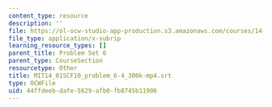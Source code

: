 ```yaml
---
content_type: resource
description: ''
file: https://ol-ocw-studio-app-production.s3.amazonaws.com/courses/14-01sc-principles-of-microeconomics-fall-2011/44ffdeebdafe5629afb0fb8745b11906_MIT14_01SCF10_problem_6-4_300k-mp4.vtt
file_type: application/x-subrip
learning_resource_types: []
parent_title: Problem Set 6
parent_type: CourseSection
resourcetype: Other
title: MIT14_01SCF10_problem_6-4_300k-mp4.srt
type: OCWFile
uid: 44ffdeeb-dafe-5629-afb0-fb8745b11906
---
```

